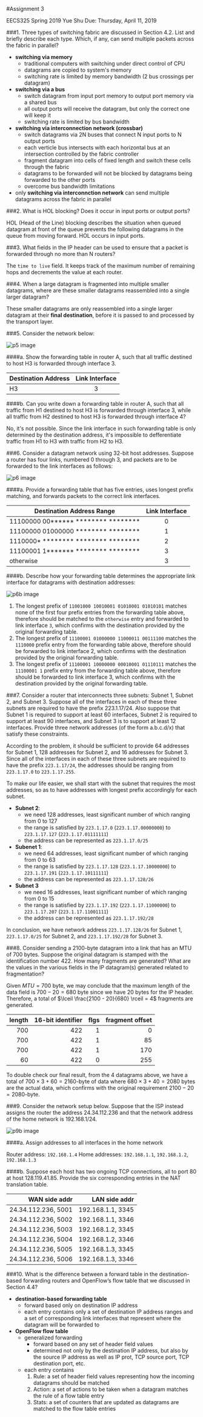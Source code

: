 #Assignment 3

EECS325 Spring 2019
Yue Shu
Due: Thursday, April 11, 2019

###1. Three types of switching fabric are discussed in Section 4.2. List and briefly describe each type. Which, if any, can send multiple packets across the fabric in parallel?

- **switching via memory**
  - traditional computers with switching under direct control of CPU
  - datagrams are copied to system's memory
  - switching rate is limited by memory bandwidth (2 bus crossings per datagram)
- **switching via a bus**
  - switch datagram from input port memory to output port memory via a shared bus
  - all output ports will receive the datagram, but only the correct one will keep it
  - switching rate is limited by bus bandwidth
- **switching via interconnection network (crossbar)**
  - switch datagrams via 2N buses that connect N input ports to N output ports
  - each verticle bus intersects with each horizontal bus at an intersection controlled by the fabric controller
  - fragment datagram into cells of fixed length and switch these cells through the fabric 
  - datagrams to be forwarded will not be blocked by datagrams being forwarded to the other ports 
  - overcome bus bandwidth limitations 
- only **switching via interconnction network** can send multiple datagrams across the fabric in parallel

###2. What is HOL blocking? Does it occur in input ports or output ports?

HOL (Head of the Line) blocking describes the situation when queued datagram at front of the queue prevents the following datagrams in the queue from moving forward. 
HOL occurs in input ports. 

###3. What fields in the IP header can be used to ensure that a packet is forwarded through no more than N routers?

The `time to live` field. It keeps track of the maximum number of remaining hops and decrements the value at each router.  

###4. When a large datagram is fragmented into multiple smaller datagrams, where are these smaller datagrams reassembled into a single larger datagram?

These smaller datagrams are only reassembled into a single larger datagram at their **final destination**, before it is passed to and processed by the transport layer.

###5. Consider the network below:

![p5 image](/Images/p5.png)

####a. Show the forwarding table in router A, such that all traffic destined to host H3 is forwarded through interface 3.

| Destination Address | Link Interface |
| ------------------- | :------------: |
| H3                  |       3        |

####b. Can you write down a forwarding table in router A, such that all traffic from H1 destined to host H3 is forwarded through interface 3, while all traffic from H2 destined to host H3 is forwarded through interface 4?

No, it's not possible. Since the link interface in such forwarding table is only determined by the destination address, it's impossible to defferentiate traffic from H1 to H3 with traffic from H2 to H3. 

###6. Consider a datagram network using 32-bit host addresses. Suppose a router has four links, numbered 0 through 3, and packets are to be forwarded to the link interfaces as follows:

![p6 image](/Images/p6.png)

####a. Provide a forwarding table that has five entries, uses longest prefix matching, and forwards packets to the correct link interfaces.

| Destination Address Range           | Link Interface |
| ----------------------------------- | :------------: |
| 11100000 00****** ******** ******** |       0        |
| 11100000 01000000 ******** ******** |       1        |
| 1110000* ******** ******** ******** |       2        |
| 11100001 1******* ******** ******** |       3        |
| otherwise                           |       3        |

####b. Describe how your forwarding table determines the appropriate link interface for datagrams with destination addresses:

![p6b image](/Images/p6b.png)

1. The longest prefix of `11001000 10010001 01010001 01010101` matches none of the first four prefix entries from the forwarding table above, therefore should be matched to the `otherwise` entry and forwarded to link interface `3`, which confirms with the destination provided by the original forwarding table. 
2. The longest prefix of `11100001 01000000 11000011 00111100` matches the `1110000` prefix entry from the forwarding table above, therefore should be forwarded to link interface 2, which confirms with the destination provided by the original forwarding table. 
3. The longest prefix of `11100001 10000000 00010001 01110111` matches the `11100001 1` prefix entry from the forwarding table above, therefore should be forwarded to link interface 3, which confirms with the destination provided by the original forwarding table. 

###7. Consider a router that interconnects three subnets: Subnet 1, Subnet 2, and Subnet 3. Suppose all of the interfaces in each of these three subnets are required to have the prefix 223.1.17/24. Also suppose that Subnet 1 is required to support at least 60 interfaces, Subnet 2 is required to support at least 90 interfaces, and Subnet 3 is to support at least 12 interfaces. Provide three network addresses (of the form a.b.c.d/x) that satisfy these constraints.

According to the problem, it should be sufficient to provide 64 addresses for Subnet 1, 128 addresses for Subnet 2, and 16 addresses for Subnet 3. Since all of the interfaces in each of these three subnets are required to have the prefix `223.1.17/24`, the addresses should be ranging from `223.1.17.0` to `223.1.17.255`. 

To make our life easier, we shall start with the subnet that requires the most addresses, so as to have addresses with longest prefix accordingly for each subnet. 

- **Subnet 2**: 
  - we need 128 addresses, least significant number of which ranging from 0 to 127
  - the range is satisfied by `223.1.17.0` (`223.1.17.00000000`) to `223.1.17.127` (`223.1.17.01111111`) 
  - the address can be represented as `223.1.17.0/25`
- **Subenet 1**: 
  - we need 64 addresses, least significant number of which ranging from 0 to 63
  - the range is satisfied by `223.1.17.128` (`223.1.17.10000000`) to `223.1.17.191` (`223.1.17.10111111`)
  - the address can be represented as `223.1.17.128/26`
- **Subnet 3**
  - we need 16 addresses, least significant number of which ranging from 0 to 15
  - the range is satisfied by `223.1.17.192` (`223.1.17.11000000`) to `223.1.17.207` (`223.1.17.11001111`)
  - the address can be represented as `223.1.17.192/28`

In conclusion, we have network address `223.1.17.128/26` for Subnet 1, `223.1.17.0/25` for Subnet 2, and `223.1.17.192/28` for Subnet 3. 

###8. Consider sending a 2100-byte datagram into a link that has an MTU of 700 bytes. Suppose the original datagram is stamped with the identification number 422. How many fragments are generated? What are the values in the various fields in the IP datagram(s) generated related to fragmentation?

Given $MTU = 700$ byte, we may conclude that the maximum length of the data field is $700 - 20 = 680$ byte since we have 20 bytes for the IP header. Therefore, a total of $\lceil \frac{2100 - 20}{680} \rceil = 4$ fragments are generated. 

| length | 16-bit identifier | flgs | fragment offset |
| -----: | ----------------: | ---: | --------------: |
|    700 |               422 |    1 |               0 |
|    700 |               422 |    1 |              85 |
|    700 |               422 |    1 |             170 |
|     60 |               422 |    0 |             255 |

To double check our final result, from the 4 datagrams above, we have a total of $700 \times 3 + 60 = 2160$-byte of data where $680 \times 3 + 40 = 2080$ bytes are the actual data, which confirms with the original requirement $2100 - 20 = 2080$-byte.  

###9. Consider the network setup below. Suppose that the ISP instead assigns the router the address 24.34.112.236 and that the network address of the home network is 192.168.1/24.

![p9b image](/Images/p9b.png)

####a. Assign addresses to all interfaces in the home network

Router address: `192.168.1.4`
Home addresses: `192.168.1.1`, `192.168.1.2`, `192.168.1.3` 

####b. Suppose each host has two ongoing TCP connections, all to port 80 at host 128.119.41.85. Provide the six corresponding entries in the NAT translation table.


|       WAN side addr |     LAN side addr |
| ------------------: | ----------------: |
| 24.34.112.236, 5001 | 192.168.1.1, 3345 |
| 24.34.112.236, 5002 | 192.168.1.1, 3346 |  
| 24.34.112.236, 5003 | 192.168.1.2, 3345 |
| 24.34.112.236, 5004 | 192.168.1.2, 3346 | 
| 24.34.112.236, 5005 | 192.168.1.3, 3345 |
| 24.34.112.236, 5006 | 192.168.1.3, 3346 | 


###10. What is the difference between a forward table in the destination-based forwarding routers and OpenFlow’s flow table that we discussed in Section 4.4?

- **destination-based forwarding table**
  - forward based only on destination IP address 
  - each entry contains only a set of destination IP address ranges and a set of corresponding link interfaces that represent where the datagram will be forwarded to 
- **OpenFlow flow table**
  - generalized forwarding 
    - forward based on any set of header field values
    - determined not only by the destination IP address, but also by the source IP address as well as IP prot, TCP source port, TCP destination port, etc. 
  - each entry contains 
    1. Rule: a set of header field values representing how the incoming datagrams should be matched
    2. Action: a set of actions to be taken when a datagram matches the rule of a flow table entry 
    3. Stats: a set of counters that are updated as datagrams are matched to the flow table entries
